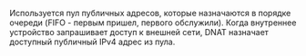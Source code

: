 Используется пул публичных адресов, которые назначаются в порядке очереди (FIFO - первым пришел, первого обслужили).
Когда внутреннее устройство запрашивает доступ к внешней сети, DNAT назначает доступный публичный IPv4 адрес из пула.